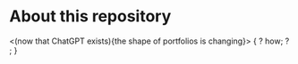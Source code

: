 # About this repository

<(now that ChatGPT exists){the shape of portfolios is changing}>
{
    ? how;
    ? <so what>;
}
